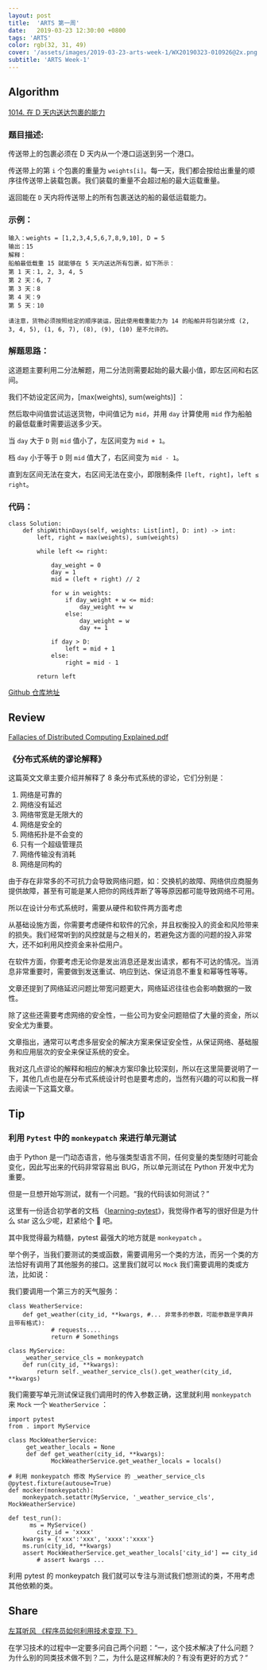 ```yaml
---
layout: post
title:  'ARTS 第一周'
date:   2019-03-23 12:30:00 +0800
tags: 'ARTS'
color: rgb(32, 31, 49)
cover: '/assets/images/2019-03-23-arts-week-1/WX20190323-010926@2x.png'
subtitle: 'ARTS Week-1'
---
```


## **Algorithm**

[1014. 在 D 天内送达包裹的能力](https://leetcode-cn.com/contest/weekly-contest-128/problems/capacity-to-ship-packages-within-d-days/)

### **题目描述:**

传送带上的包裹必须在 D 天内从一个港口运送到另一个港口。

传送带上的第 `i` 个包裹的重量为 `weights[i]`。每一天，我们都会按给出重量的顺序往传送带上装载包裹。我们装载的重量不会超过船的最大运载重量。

返回能在 `D` 天内将传送带上的所有包裹送达的船的最低运载能力。

### 示例：

```
输入：weights = [1,2,3,4,5,6,7,8,9,10], D = 5
输出：15
解释：
船舶最低载重 15 就能够在 5 天内送达所有包裹，如下所示：
第 1 天：1, 2, 3, 4, 5
第 2 天：6, 7
第 3 天：8
第 4 天：9
第 5 天：10

请注意，货物必须按照给定的顺序装运，因此使用载重能力为 14 的船舶并将包装分成 (2, 3, 4, 5), (1, 6, 7), (8), (9), (10) 是不允许的。
```

### 解题思路：

这道题主要利用二分法解题，用二分法则需要起始的最大最小值，即左区间和右区间。

我们不妨设定区间为，[max(weights), sum(weights)] ：

然后取中间值尝试运送货物，中间值记为 `mid`，并用 `day` 计算使用 `mid` 作为船舶的最低载重时需要运送多少天。

当 `day` 大于 `D` 则 `mid` 值小了，左区间变为 `mid + 1`。

档 `day` 小于等于 `D` 则 `mid` 值大了，右区间变为 `mid - 1`。

直到左区间无法在变大，右区间无法在变小，即限制条件 `[left, right]`，`left ≤ right`。

### 代码：

```
class Solution:
    def shipWithinDays(self, weights: List[int], D: int) -> int:
        left, right = max(weights), sum(weights)
        
        while left <= right:

            day_weight = 0
            day = 1
            mid = (left + right) // 2

            for w in weights:
                if day_weight + w <= mid:
                    day_weight += w
                else:
                    day_weight = w
                    day += 1
            
            if day > D:
                left = mid + 1
            else:
                right = mid - 1
        
        return left
```

[Github 仓库地址](https://github.com/elfgzp/Leetcode/blob/master/1014.capacity-to-ship-packages-within-d-days.py)

## **Review**

[Fallacies of Distributed Computing
Explained.pdf](https://www.notion.so/d9369eec87444ac3ada924e181550658#77ac2fea66ea4c5a9feb1f66f0f85084)

### 《分布式系统的谬论解释》

这篇英文文章主要介绍并解释了 8 条分布式系统的谬论，它们分别是：

1. 网络是可靠的
2. 网络没有延迟
3. 网络带宽是无限大的
4. 网络是安全的
5. 网络拓扑是不会变的
6. 只有一个超级管理员
7. 网络传输没有消耗
8. 网络是同构的

由于存在非常多的不可抗力会导致网络问题，如：交换机的故障、网络供应商服务提供故障，甚至有可能是某人把你的网线弄断了等等原因都可能导致网络不可用。

所以在设计分布式系统时，需要从硬件和软件两方面考虑

从基础设施方面，你需要考虑硬件和软件的冗余，并且权衡投入的资金和风险带来的损失。我们经常听到的风控就是与之相关的，若避免这方面的问题的投入非常大，还不如利用风控资金来补偿用户。

在软件方面，你要考虑无论你是发出消息还是发出请求，都有不可达的情况。当消息非常重要时，需要做到发送重试、响应到达、保证消息不重复和幂等性等等。

文章还提到了网络延迟问题比带宽问题更大，网络延迟往往也会影响数据的一致性。

除了这些还需要考虑网络的安全性，一些公司为安全问题赔偿了大量的资金，所以安全尤为重要。

文章指出，通常可以考虑多层安全的解决方案来保证安全性，从保证网络、基础服务和应用层次的安全来保证系统的安全。

我对这几点谬论的解释和相应的解决方案印象比较深刻，所以在这里简要说明了一下，其他几点也是在分布式系统设计时也是要考虑的，当然有兴趣的可以和我一样去阅读一下这篇文章。

## Tip

### 利用 `Pytest` 中的 `monkeypatch` 来进行单元测试

由于 Python 是一门动态语言，他与强类型语言不同，任何变量的类型随时可能会变化，因此写出来的代码非常容易出 BUG，所以单元测试在 Python 开发中尤为重要。

但是一旦想开始写测试，就有一个问题。“我的代码该如何测试？”

这里有一份适合初学者的文档 《[learning-pytest](https://learning-pytest.readthedocs.io/zh/latest/)》，我觉得作者写的很好但是为什么 star 这么少呢，赶紧给个 🌟 吧。

其中我觉得最为精髓，pytest 最强大的地方就是 `monkeypatch` 。

举个例子，当我们要测试的类或函数，需要调用另一个类的方法，而另一个类的方法恰好有调用了其他服务的接口。这里我们就可以 `Mock` 我们需要调用的类或方法，比如说：

我们要调用一个第三方的天气服务：

```
class WeatherService:
	def get_weather(city_id, **kwargs, #... 非常多的参数，可能参数是字典并且带有格式):
			# requests....
			return # Somethings

class MyService:
	_weather_service_cls = monkeypatch
	def run(city_id, **kwargs):
		return self._weather_service_cls().get_weather(city_id, **kwargs)
```

我们需要写单元测试保证我们调用时的传入参数正确，这里就利用 `monkeypatch` 来 `Mock` 一个 `WeatherService` ：

```
import pytest
from . import MyService

class MockWeatherService:
	 get_weather_locals = None
	 def def get_weather(city_id, **kwargs):
			MockWeatherService.get_weather_locals = locals()

# 利用 monkeypatch 修改 MyService 的 _weather_service_cls
@pytest.fixture(autouse=True)
def mocker(monkeypatch):
    monkeypatch.setattr(MyService, '_weather_service_cls', MockWeatherService)

def test_run():
	  ms = MyService()
		city_id = 'xxxx'
    kwargs = {'xxx':'xxx', 'xxxx':'xxxx'}
    ms.run(city_id, **kwargs)
    assert MockWeatherService.get_weather_locals['city_id'] == city_id
		# assert kwargs ...
```

利用 pytest 的 monkeypatch 我们就可以专注与测试我们想测试的类，不用考虑其他依赖的类。

## **Share**

[左耳听风 《程序员如何利用技术变现 下》](https://zhuanlan.zhihu.com/p/30477400)

在学习技术的过程中一定要多问自己两个问题：“一，这个技术解决了什么问题？为什么别的同类技术做不到？二，为什么是这样解决的？有没有更好的方式？“